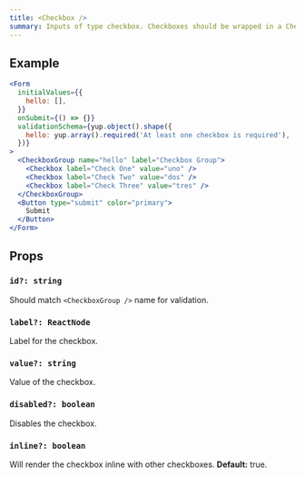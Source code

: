 ```yaml
---
title: <Checkbox />
summary: Inputs of type checkbox. Checkboxes should be wrapped in a CheckboxGroup.
---
```


## Example

```jsx  viewCode=true
<Form
  initialValues={{
    hello: [],
  }}
  onSubmit={() => {}}
  validationSchema={yup.object().shape({
    hello: yup.array().required('At least one checkbox is required'),
  })}
>
  <CheckboxGroup name="hello" label="Checkbox Group">
    <Checkbox label="Check One" value="uno" />
    <Checkbox label="Check Two" value="dos" />
    <Checkbox label="Check Three" value="tres" />
  </CheckboxGroup>
  <Button type="submit" color="primary">
    Submit
  </Button>
</Form>
```

## Props

### `id?: string`

Should match `<CheckboxGroup />` name for validation.

### `label?: ReactNode`

Label for the checkbox.

### `value?: string`

Value of the checkbox.

### `disabled?: boolean`

Disables the checkbox.

### `inline?: boolean`

Will render the checkbox inline with other checkboxes. **Default:** true.
